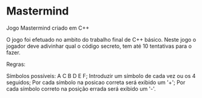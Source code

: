# Mastermind
Jogo Mastermind criado em C++

O jogo foi efetuado no ambito do trabalho final de C++ básico.
Neste jogo o jogador deve adivinhar qual o código secreto, tem até 10 tentativas para o fazer.

Regras:

Símbolos possíveis: A C B D E F;
Introduzir um símbolo de cada vez ou os 4 seguidos;
Por cada símbolo na posicao correta será exibido um '+';
Por cada símbolo correto na posição errada será exibido um '-'.
